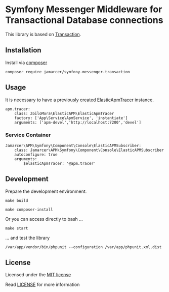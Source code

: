 # Symfony Messenger Middleware for Transactional Database connections

This library is based on [Transaction](https://github.com/PcComponentes/transaction).

## Installation

Install via [composer](https://getcomposer.org/)

```shell script
composer require jamarcer/symfony-messenger-transaction
```

## Usage

It is necessary to have a previously created [ElasticApmTracer](https://github.com/zoilomora/elastic-apm-agent-php) instance.

```shell script
apm.tracer:
    class: ZoiloMora\ElasticAPM\ElasticApmTracer
    factory: ['App\Service\ApmService', 'instantiate']
    arguments: ['apm-devel','http://localhost:7200','devel']
```

### Service Container

```shell script
Jamarcer\APM\Symfony\Component\Console\ElasticAPMSubscriber:
    class: Jamarcer\APM\Symfony\Component\Console\ElasticAPMSubscriber
    autoconfigure: true
    arguments:
        $elasticApmTracer: '@apm.tracer'
```
## Development

Prepare the development environment. 

```shell script
make build
```

```shell script
make composer-install
```

Or you can access directly to bash ...
```shell script
make start
```

... and test the library
```shell script
/var/app/vendor/bin/phpunit --configuration /var/app/phpunit.xml.dist 
```

## License
Licensed under the [MIT license](http://opensource.org/licenses/MIT)

Read [LICENSE](LICENSE) for more information
